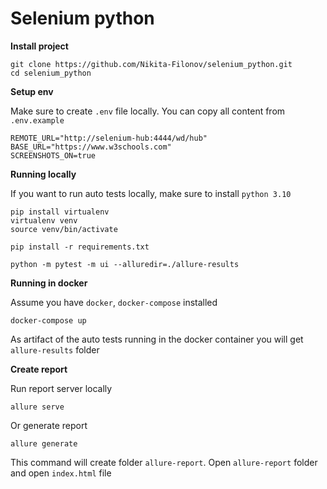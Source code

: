 # Selenium python

**Install project**

```
git clone https://github.com/Nikita-Filonov/selenium_python.git
cd selenium_python
```

**Setup env**

Make sure to create `.env` file locally. You can copy all content from `.env.example`

```
REMOTE_URL="http://selenium-hub:4444/wd/hub"
BASE_URL="https://www.w3schools.com"
SCREENSHOTS_ON=true
```

**Running locally**

If you want to run auto tests locally, make sure to install `python 3.10`

```
pip install virtualenv
virtualenv venv
source venv/bin/activate

pip install -r requirements.txt

python -m pytest -m ui --alluredir=./allure-results
```

**Running in docker**

Assume you have `docker`, `docker-compose` installed

```
docker-compose up
```

As artifact of the auto tests running in the docker container
you will get `allure-results` folder

**Create report**

Run report server locally

```
allure serve
```

Or generate report

```
allure generate
```

This command will create folder `allure-report`. Open `allure-report` folder and open `index.html` file
